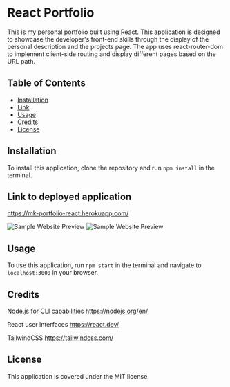 # React Portfolio

This is my personal portfolio built using React. This application is designed to showcase the developer's front-end skills through the display of the personal description and the projects page. The app uses react-router-dom to implement client-side routing and display different pages based on the URL path.


## Table of Contents
- [Installation](#installation)
- [Link](#link-to-deployed-application)
- [Usage](#usage)
- [Credits](#credits)
- [License](#license)

## Installation
To install this application, clone the repository and run `npm install` in the terminal.

## Link to deployed application
https://mk-portfolio-react.herokuapp.com/

![Sample Website Preview](./public/images/P2-home-screenshot.png)
![Sample Website Preview](./public/images/P2-projects-screenshot.png)

## Usage
To use this application, run `npm start` in the terminal and navigate to `localhost:3000` in your browser.

## Credits
Node.js for CLI capabilities
https://nodejs.org/en/

React user interfaces
https://react.dev/

TailwindCSS
https://tailwindcss.com/

## License
This application is covered under the MIT license.